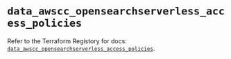 # `data_awscc_opensearchserverless_access_policies`

Refer to the Terraform Registory for docs: [`data_awscc_opensearchserverless_access_policies`](https://registry.terraform.io/providers/hashicorp/awscc/0.70.0/docs/data-sources/opensearchserverless_access_policies).
